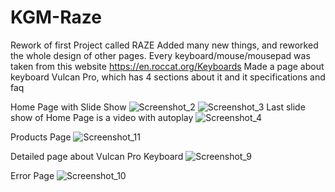 # KGM-Raze
Rework of first Project called RAZE
Added many new things, and reworked the whole design of other pages.
Every keyboard/mouse/mousepad was taken from this website https://en.roccat.org/Keyboards
Made a page about keyboard Vulcan Pro, which has 4 sections about it and it specifications and faq

Home Page with Slide Show
![Screenshot_2](https://user-images.githubusercontent.com/75215568/106179825-dbc6dc00-619b-11eb-8b5d-08213205d9a6.png)
![Screenshot_3](https://user-images.githubusercontent.com/75215568/106179999-0a44b700-619c-11eb-92a9-c63e9d687770.png)
Last slide show of Home Page is a video with autoplay
![Screenshot_4](https://user-images.githubusercontent.com/75215568/106180041-192b6980-619c-11eb-80cc-091fcb4a322c.png)

Products Page
![Screenshot_11](https://user-images.githubusercontent.com/75215568/104809149-6f3afd00-57eb-11eb-8db2-c03ef147b756.png)

Detailed page about Vulcan Pro Keyboard
![Screenshot_9](https://user-images.githubusercontent.com/75215568/104809160-7eba4600-57eb-11eb-8ffd-802ec6b79167.png)

Error Page
![Screenshot_10](https://user-images.githubusercontent.com/75215568/104809168-8d086200-57eb-11eb-9bd0-ea55125356bc.png)

